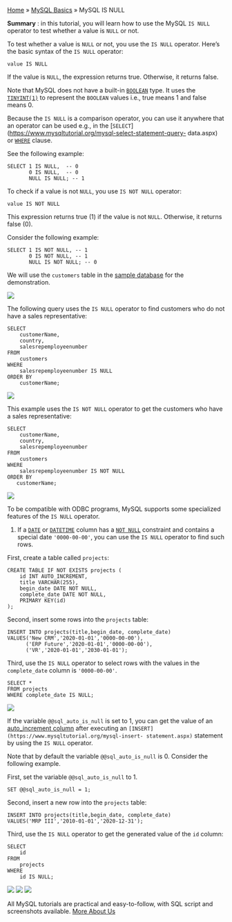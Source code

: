 

[Home](https://www.mysqltutorial.org/) » [MySQL
Basics](https://www.mysqltutorial.org/mysql-basics/) » MySQL IS NULL



 **Summary** : in this tutorial, you will learn how to use the MySQL `IS NULL`
operator to test whether a value is `NULL` or not.



To test whether a value is `NULL` or not, you use the `IS NULL` operator.
Here’s the basic syntax of the `IS NULL` operator:


    
    
    value IS NULL



If the value is `NULL`, the expression returns true. Otherwise, it returns
false.



Note that MySQL does not have a built-in
[`BOOLEAN`](https://www.mysqltutorial.org/mysql-boolean/) type. It uses the
[`TINYINT(1)`](https://www.mysqltutorial.org/mysql-int/) to represent the
`BOOLEAN` values i.e., true means 1 and false means 0.



Because the `IS NULL` is a comparison operator, you can use it anywhere that
an operator can be used e.g., in the
[`SELECT`](https://www.mysqltutorial.org/mysql-select-statement-query-
data.aspx) or [`WHERE`](https://www.mysqltutorial.org/mysql-where/) clause.



See the following example:


    
    
    SELECT 1 IS NULL,  -- 0
           0 IS NULL,  -- 0
           NULL IS NULL; -- 1



To check if a value is not `NULL`, you use `IS NOT NULL` operator:


    
    
    value IS NOT NULL



This expression returns true (1) if the value is not `NULL`. Otherwise, it
returns false (0).



Consider the following example:


    
    
    SELECT 1 IS NOT NULL, -- 1
           0 IS NOT NULL, -- 1
           NULL IS NOT NULL; -- 0



We will use the `customers` table in the [sample
database](https://www.mysqltutorial.org/mysql-sample-database.aspx) for the
demonstration.

![](https://www.mysqltutorial.org/wp-content/uploads/2019/08/customers.png)


The following query uses the `IS NULL` operator to find customers who do not
have a sales representative:


    
    
    SELECT 
        customerName, 
        country, 
        salesrepemployeenumber
    FROM
        customers
    WHERE
        salesrepemployeenumber IS NULL
    ORDER BY 
        customerName; 
    

![](https://www.mysqltutorial.org/wp-content/uploads/2017/02/MySQL-IS-NULL-Operator-example.png)


This example uses the `IS NOT NULL` operator to get the customers who have a
sales representative:


    
    
    SELECT 
        customerName, 
        country, 
        salesrepemployeenumber
    FROM
        customers
    WHERE
        salesrepemployeenumber IS NOT NULL
    ORDER BY 
       customerName;

![](https://www.mysqltutorial.org/wp-content/uploads/2017/02/MySQL-IS-NOT-NULL-Operator-example.png)


To be compatible with ODBC programs, MySQL supports some specialized features
of the `IS NULL` operator.



1) If a [`DATE`](https://www.mysqltutorial.org/mysql-date/) or
[`DATETIME`](https://www.mysqltutorial.org/mysql-datetime/) column has a [`NOT
NULL`](https://www.mysqltutorial.org/mysql-not-null-constraint/) constraint
and contains a special date `'0000-00-00'`, you can use the `IS NULL` operator
to find such rows.



First, create a table called `projects`:


    
    
    CREATE TABLE IF NOT EXISTS projects (
        id INT AUTO_INCREMENT,
        title VARCHAR(255),
        begin_date DATE NOT NULL,
        complete_date DATE NOT NULL,
        PRIMARY KEY(id)
    );



Second, insert some rows into the `projects` table:


    
    
    INSERT INTO projects(title,begin_date, complete_date)
    VALUES('New CRM','2020-01-01','0000-00-00'),
          ('ERP Future','2020-01-01','0000-00-00'),
          ('VR','2020-01-01','2030-01-01');



Third, use the `IS NULL` operator to select rows with the values in the
`complete_date` column is `'0000-00-00'`.


    
    
    SELECT * 
    FROM projects
    WHERE complete_date IS NULL;

![](https://www.mysqltutorial.org/wp-content/uploads/2019/08/MySQL-IS-NULL-with-special-date-value.png)


If the variable `@@sql_auto_is_null` is set to 1, you can get the value of an
[auto_increment column](https://www.mysqltutorial.org/mysql-sequence/) after
executing an `[INSERT](https://www.mysqltutorial.org/mysql-insert-
statement.aspx)` statement by using the `IS NULL` operator.



Note that by default the variable `@@sql_auto_is_null` is 0. Consider the
following example.



First, set the variable `@@sql_auto_is_null` to 1.


    
    
    SET @@sql_auto_is_null = 1;



Second, insert a new row into the `projects` table:


    
    
    INSERT INTO projects(title,begin_date, complete_date)
    VALUES('MRP III','2010-01-01','2020-12-31');



Third, use the `IS NULL` operator to get the generated value of the `id`
column:


    
    
    SELECT 
        id
    FROM
        projects
    WHERE
        id IS NULL;

![](https://www.mysqltutorial.org/wp-content/uploads/2017/02/MySQL-IS-NULL-sql_auto_is_null-example.png)
![](https://www.mysqltutorial.org/wp-content/themes/evolution/img/left.svg)
![](https://www.mysqltutorial.org/wp-content/themes/evolution/img/right.svg)


All MySQL tutorials are practical and easy-to-follow, with SQL script and
screenshots available. [More About Us](/about-us/)

